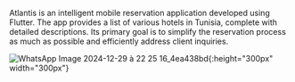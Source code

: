 Atlantis is an intelligent mobile reservation application developed using Flutter. The app provides a list of various hotels in Tunisia, complete with detailed descriptions. Its primary goal is to simplify the reservation process as much as possible and efficiently address client inquiries. 

![WhatsApp Image 2024-12-29 à 22 25 16_4ea438bd](https://github.com/user-attachments/assets/653223bb-415a-49e3-85bd-238887ece083){:height="300px" width="300px"}
